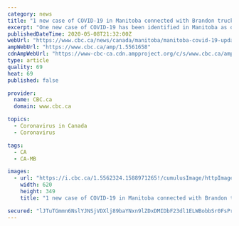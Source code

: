 ```yaml
---
category: news
title: "1 new case of COVID-19 in Manitoba connected with Brandon trucking company cluster"
excerpt: "One new case of COVID-19 has been identified in Manitoba as of Friday, connected with an outbreak at the Brandon office of a trucking business. The total number of people infected with the illness connected with Paul's Hauling in Brandon is now eight,"
publishedDateTime: 2020-05-08T21:32:00Z
webUrl: "https://www.cbc.ca/news/canada/manitoba/manitoba-covid-19-update-1.5561658"
ampWebUrl: "https://www.cbc.ca/amp/1.5561658"
cdnAmpWebUrl: "https://www-cbc-ca.cdn.ampproject.org/c/s/www.cbc.ca/amp/1.5561658"
type: article
quality: 69
heat: 69
published: false

provider:
  name: CBC.ca
  domain: www.cbc.ca

topics:
  - Coronavirus in Canada
  - Coronavirus

tags:
  - CA
  - CA-MB

images:
  - url: "https://i.cbc.ca/1.5562324.1588971265!/cumulusImage/httpImage/image.jpg_gen/derivatives/16x9_620/paul-s-hauling-brandon.jpg"
    width: 620
    height: 349
    title: "1 new case of COVID-19 in Manitoba connected with Brandon trucking company cluster"

secured: "lJTuTGmmn6NslYJNSjVDXlj89baYNxn9lZDxDMIDbF23dl1ELWBobbSr0FsPrbkJA4sWQCv6IyhChqArLMjk0FWFgEM/w7K13fVo5cURoF/bDICuChIXdtcXan9b4/D6luvbYVBPb8JGb+2HoZRdO20uEcWH+SbfVDKKjg3B52Ubq5R/tBQhNcD/3HztsWr+DO3VhHx2i6QFFHS11lT58rvhHWasbNuCwjiREjyZU7leP8H5mGBD9Q7hYLUdutOFHYcvvqBBhn0zFLFVc0WYJzh+RhqtS5uNbOJ+K6AwGEcdp6pKxbXQdzKhe60wp2EJnoHosrIA3ZtwtKIT601+w1N8kmy+Nf3x3MIKfux1ejuY32LC5UYhXxqYWZX7TjERjqfrkfIll6VojewLuEtkywdzyxBQYXcPjppHnh4Ia+2xw/CC4PYhdLwOM1kTJ1qjWwdvfjrFhbMy7IHQA47fozrn0+UtG/mMFbBiiGJ7QAY=;hl2dzzLnHKiWUPswhftYmw=="
---
```


